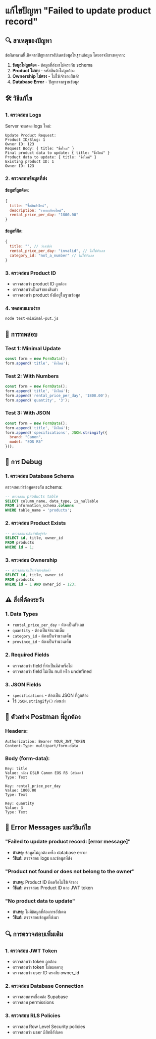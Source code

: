 # แก้ไขปัญหา "Failed to update product record"

## 🔍 สาเหตุของปัญหา

ข้อผิดพลาดนี้เกิดจากปัญหาการอัปเดตข้อมูลในฐานข้อมูล โดยอาจมีสาเหตุจาก:

1. **ข้อมูลไม่ถูกต้อง** - ข้อมูลที่ส่งมาไม่ตรงกับ schema
2. **Product ไม่พบ** - รหัสสินค้าไม่ถูกต้อง
3. **Ownership ไม่ตรง** - ไม่ใช่เจ้าของสินค้า
4. **Database Error** - ปัญหาจากฐานข้อมูล

## 🛠️ วิธีแก้ไข

### 1. ตรวจสอบ Logs

Server จะแสดง logs ใหม่:
```
Update Product Request:
Product ID/Slug: 1
Owner ID: 123
Request Body: { title: "ชื่อใหม่" }
Final product data to update: { title: "ชื่อใหม่" }
Product data to update: { title: "ชื่อใหม่" }
Existing product ID: 1
Owner ID: 123
```

### 2. ตรวจสอบข้อมูลที่ส่ง

#### ข้อมูลที่ถูกต้อง:
```javascript
{
  title: "ชื่อสินค้าใหม่",
  description: "รายละเอียดใหม่",
  rental_price_per_day: "1800.00"
}
```

#### ข้อมูลที่ผิด:
```javascript
{
  title: "", // ว่างเปล่า
  rental_price_per_day: "invalid", // ไม่ใช่ตัวเลข
  category_id: "not_a_number" // ไม่ใช่ตัวเลข
}
```

### 3. ตรวจสอบ Product ID

- ตรวจสอบว่า product ID ถูกต้อง
- ตรวจสอบว่าเป็นเจ้าของสินค้า
- ตรวจสอบว่า product ยังมีอยู่ในฐานข้อมูล

### 4. ทดสอบแบบง่าย

```bash
node test-minimal-put.js
```

## 🧪 การทดสอบ

### Test 1: Minimal Update
```javascript
const form = new FormData();
form.append('title', 'ชื่อใหม่');
```

### Test 2: With Numbers
```javascript
const form = new FormData();
form.append('title', 'ชื่อใหม่');
form.append('rental_price_per_day', '1800.00');
form.append('quantity', '3');
```

### Test 3: With JSON
```javascript
const form = new FormData();
form.append('title', 'ชื่อใหม่');
form.append('specifications', JSON.stringify({
  brand: "Canon",
  model: "EOS R5"
}));
```

## 🔧 การ Debug

### 1. ตรวจสอบ Database Schema

ตรวจสอบว่าข้อมูลตรงกับ schema:
```sql
-- ตรวจสอบ products table
SELECT column_name, data_type, is_nullable 
FROM information_schema.columns 
WHERE table_name = 'products';
```

### 2. ตรวจสอบ Product Exists

```sql
-- ตรวจสอบว่าสินค้ามีอยู่จริง
SELECT id, title, owner_id 
FROM products 
WHERE id = 1;
```

### 3. ตรวจสอบ Ownership

```sql
-- ตรวจสอบว่าเป็นเจ้าของสินค้า
SELECT id, title, owner_id 
FROM products 
WHERE id = 1 AND owner_id = 123;
```

## ⚠️ สิ่งที่ต้องระวัง

### 1. Data Types
- `rental_price_per_day` - ต้องเป็นตัวเลข
- `quantity` - ต้องเป็นจำนวนเต็ม
- `category_id` - ต้องเป็นจำนวนเต็ม
- `province_id` - ต้องเป็นจำนวนเต็ม

### 2. Required Fields
- ตรวจสอบว่า field ที่จำเป็นมีค่าหรือไม่
- ตรวจสอบว่า field ไม่เป็น null หรือ undefined

### 3. JSON Fields
- `specifications` - ต้องเป็น JSON ที่ถูกต้อง
- ใช้ `JSON.stringify()` ก่อนส่ง

## 📝 ตัวอย่าง Postman ที่ถูกต้อง

### Headers:
```
Authorization: Bearer YOUR_JWT_TOKEN
Content-Type: multipart/form-data
```

### Body (form-data):
```
Key: title
Value: กล้อง DSLR Canon EOS R5 (อัปเดต)
Type: Text

Key: rental_price_per_day
Value: 1800.00
Type: Text

Key: quantity
Value: 3
Type: Text
```

## 🚨 Error Messages และวิธีแก้ไข

### "Failed to update product record: [error message]"
- **สาเหตุ:** ข้อมูลไม่ถูกต้องหรือ database error
- **วิธีแก้:** ตรวจสอบ logs และข้อมูลที่ส่ง

### "Product not found or does not belong to the owner"
- **สาเหตุ:** Product ID ผิดหรือไม่ใช่เจ้าของ
- **วิธีแก้:** ตรวจสอบ Product ID และ JWT token

### "No product data to update"
- **สาเหตุ:** ไม่มีข้อมูลที่ต้องการอัปเดต
- **วิธีแก้:** ตรวจสอบข้อมูลที่ส่งมา

## 🔍 การตรวจสอบเพิ่มเติม

### 1. ตรวจสอบ JWT Token
- ตรวจสอบว่า token ถูกต้อง
- ตรวจสอบว่า token ไม่หมดอายุ
- ตรวจสอบว่า user ID ตรงกับ owner_id

### 2. ตรวจสอบ Database Connection
- ตรวจสอบการเชื่อมต่อ Supabase
- ตรวจสอบ permissions

### 3. ตรวจสอบ RLS Policies
- ตรวจสอบ Row Level Security policies
- ตรวจสอบว่า user มีสิทธิ์อัปเดต 